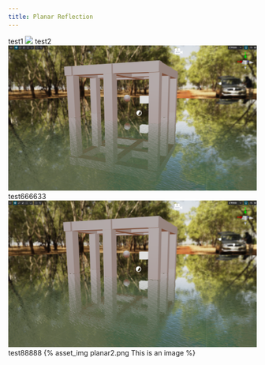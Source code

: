 ```yaml
---
title: Planar Reflection
---
```

test1
<img src="planar-1.png">
test2
<img src="planar2.png">
test666633
![](./planar-reflection/planar-1.png)
test88888
{% asset_img planar2.png This is an image %}
